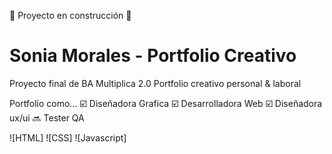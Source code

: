 🚧 Proyecto en construcción 🚧

# Sonia Morales - Portfolio Creativo
Proyecto final de BA Multiplica 2.0
Portfolio creativo personal &amp; laboral

Portfolio como...
<span>:ballot_box_with_check: Diseñadora Grafica
:ballot_box_with_check: Desarrolladora Web
:ballot_box_with_check: Diseñadora ux/ui
:soon: Tester QA

![HTML] ![CSS] ![Javascript]



